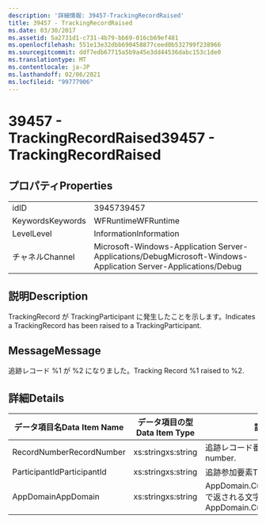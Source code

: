```yaml
---
description: '詳細情報: 39457-TrackingRecordRaised'
title: 39457 - TrackingRecordRaised
ms.date: 03/30/2017
ms.assetid: 5a2731d1-c731-4b79-bb69-016cb69ef481
ms.openlocfilehash: 551e13e32dbb690458877ceed0b532799f238966
ms.sourcegitcommit: ddf7edb67715a5b9a45e3dd44536dabc153c1de0
ms.translationtype: MT
ms.contentlocale: ja-JP
ms.lasthandoff: 02/06/2021
ms.locfileid: "99777906"
---
```

# <a name="39457---trackingrecordraised"></a><span data-ttu-id="77cca-103">39457 - TrackingRecordRaised</span><span class="sxs-lookup"><span data-stu-id="77cca-103">39457 - TrackingRecordRaised</span></span>

## <a name="properties"></a><span data-ttu-id="77cca-104">プロパティ</span><span class="sxs-lookup"><span data-stu-id="77cca-104">Properties</span></span>  
  
|||  
|-|-|  
|<span data-ttu-id="77cca-105">id</span><span class="sxs-lookup"><span data-stu-id="77cca-105">ID</span></span>|<span data-ttu-id="77cca-106">39457</span><span class="sxs-lookup"><span data-stu-id="77cca-106">39457</span></span>|  
|<span data-ttu-id="77cca-107">Keywords</span><span class="sxs-lookup"><span data-stu-id="77cca-107">Keywords</span></span>|<span data-ttu-id="77cca-108">WFRuntime</span><span class="sxs-lookup"><span data-stu-id="77cca-108">WFRuntime</span></span>|  
|<span data-ttu-id="77cca-109">Level</span><span class="sxs-lookup"><span data-stu-id="77cca-109">Level</span></span>|<span data-ttu-id="77cca-110">Information</span><span class="sxs-lookup"><span data-stu-id="77cca-110">Information</span></span>|  
|<span data-ttu-id="77cca-111">チャネル</span><span class="sxs-lookup"><span data-stu-id="77cca-111">Channel</span></span>|<span data-ttu-id="77cca-112">Microsoft-Windows-Application Server-Applications/Debug</span><span class="sxs-lookup"><span data-stu-id="77cca-112">Microsoft-Windows-Application Server-Applications/Debug</span></span>|  
  
## <a name="description"></a><span data-ttu-id="77cca-113">説明</span><span class="sxs-lookup"><span data-stu-id="77cca-113">Description</span></span>  

 <span data-ttu-id="77cca-114">TrackingRecord が TrackingParticipant に発生したことを示します。</span><span class="sxs-lookup"><span data-stu-id="77cca-114">Indicates a TrackingRecord has been raised to a TrackingParticipant.</span></span>  
  
## <a name="message"></a><span data-ttu-id="77cca-115">Message</span><span class="sxs-lookup"><span data-stu-id="77cca-115">Message</span></span>  

 <span data-ttu-id="77cca-116">追跡レコード %1 が %2 になりました。</span><span class="sxs-lookup"><span data-stu-id="77cca-116">Tracking Record %1 raised to %2.</span></span>  
  
## <a name="details"></a><span data-ttu-id="77cca-117">詳細</span><span class="sxs-lookup"><span data-stu-id="77cca-117">Details</span></span>  
  
|<span data-ttu-id="77cca-118">データ項目名</span><span class="sxs-lookup"><span data-stu-id="77cca-118">Data Item Name</span></span>|<span data-ttu-id="77cca-119">データ項目の型</span><span class="sxs-lookup"><span data-stu-id="77cca-119">Data Item Type</span></span>|<span data-ttu-id="77cca-120">説明</span><span class="sxs-lookup"><span data-stu-id="77cca-120">Description</span></span>|  
|--------------------|--------------------|-----------------|  
|<span data-ttu-id="77cca-121">RecordNumber</span><span class="sxs-lookup"><span data-stu-id="77cca-121">RecordNumber</span></span>|<span data-ttu-id="77cca-122">xs:string</span><span class="sxs-lookup"><span data-stu-id="77cca-122">xs:string</span></span>|<span data-ttu-id="77cca-123">追跡レコード番号。</span><span class="sxs-lookup"><span data-stu-id="77cca-123">The tracking record number.</span></span>|  
|<span data-ttu-id="77cca-124">ParticipantId</span><span class="sxs-lookup"><span data-stu-id="77cca-124">ParticipantId</span></span>|<span data-ttu-id="77cca-125">xs:string</span><span class="sxs-lookup"><span data-stu-id="77cca-125">xs:string</span></span>|<span data-ttu-id="77cca-126">追跡参加要素</span><span class="sxs-lookup"><span data-stu-id="77cca-126">The tracking participant.</span></span>|  
|<span data-ttu-id="77cca-127">AppDomain</span><span class="sxs-lookup"><span data-stu-id="77cca-127">AppDomain</span></span>|<span data-ttu-id="77cca-128">xs:string</span><span class="sxs-lookup"><span data-stu-id="77cca-128">xs:string</span></span>|<span data-ttu-id="77cca-129">AppDomain.CurrentDomain.FriendlyName で返される文字列。</span><span class="sxs-lookup"><span data-stu-id="77cca-129">The string returned by AppDomain.CurrentDomain.FriendlyName.</span></span>|
